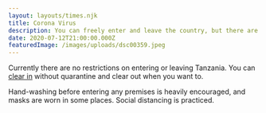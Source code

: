 ```yaml
---
layout: layouts/times.njk
title: Corona Virus
description: You can freely enter and leave the country, but there are some restrictions.
date: 2020-07-12T21:00:00.000Z
featuredImage: /images/uploads/dsc00359.jpeg
---
```


Currently there are no restrictions on entering or leaving Tanzania. You can [clear in](/clearing-in/) without quarantine and clear out when you want to.

Hand-washing before entering any premises is heavily encouraged, and masks are worn in some places. Social distancing is practiced.